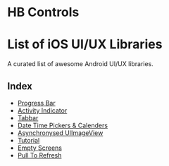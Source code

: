 # HB Controls




List of iOS UI/UX Libraries
==================
A curated list of awesome Android UI/UX libraries.

## Index
* [Progress Bar](Controls/readme_pages/progressbar.md)
* [Activity Indicator](Controls/readme_pages/activity_indicator.md)
* [Tabbar](Controls/readme_pages/tabbar.md)
* [Date Time Pickers & Calenders](Controls/readme_pages/date_time_calendar.md)
* [Asynchronysed UIImageView](Controls/readme_pages/image_view.md)
* [Tutorial](Controls/readme_pages/tutorial.md)
* [Empty Screens](Controls/readme_pages/empty_screens.md)
* [Pull To Refresh](Controls/readme_pages/pull_to_refresh.md)

